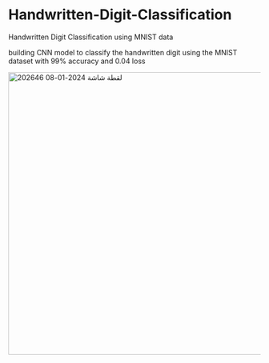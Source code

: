 # Handwritten-Digit-Classification
Handwritten Digit Classification using MNIST data


building CNN model to classify the handwritten digit using the MNIST dataset with 99% accuracy and 0.04 loss 

<img width="564" alt="لقطة شاشة 2024-01-08 202646" src="https://github.com/ReemaAlharbi01/Handwritten-Digit-Classification/assets/122248897/4b55239f-9905-4e93-a8ee-2a333db4649f">
